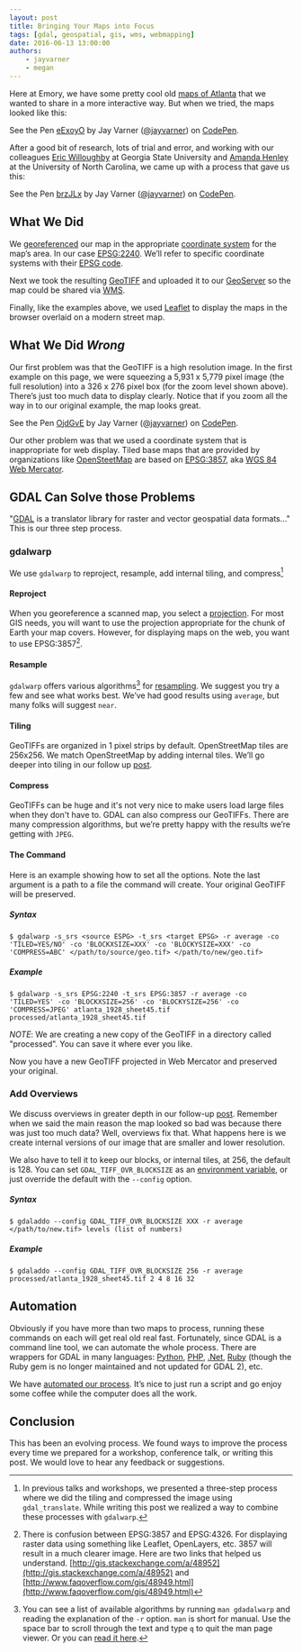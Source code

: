 ```yaml
---
layout: post
title: Bringing Your Maps into Focus
tags: [gdal, geospatial, gis, wms, webmapping]
date: 2016-06-13 13:00:00
authors:
    - jayvarner
    - megan
---
```


Here at Emory, we have some pretty cool old [maps of Atlanta](http://www.digitalgallery.emory.edu/luna/servlet/view/all/where/Atlanta?sort=title%2Cpage_no_%2Ccity%2Cdate) that we wanted to share in a more interactive way. But when we tried, the maps looked like this:

<p data-height="500" data-theme-id="0" data-slug-hash="eExoyO" data-default-tab="result" data-user="jayvarner" data-embed-version="2" data-pen-title="eExoyO" class="codepen">See the Pen <a href="https://codepen.io/jayvarner/pen/eExoyO/">eExoyO</a> by Jay Varner (<a href="https://codepen.io/jayvarner">@jayvarner</a>) on <a href="https://codepen.io">CodePen</a>.</p>
<script async src="https://production-assets.codepen.io/assets/embed/ei.js"></script>

After a good bit of research, lots of trial and error, and working with our colleagues [Eric Willoughby](http://library.gsu.edu/profile/eric-willoughby/) at Georgia State University and [Amanda Henley](https://twitter.com/gislibrarian) at the University of North Carolina, we came up with a process that gave us this:

<p data-height="500" data-theme-id="0" data-slug-hash="brzJLx" data-default-tab="result" data-user="jayvarner" data-embed-version="2" data-pen-title="brzJLx" class="codepen">See the Pen <a href="https://codepen.io/jayvarner/pen/brzJLx/">brzJLx</a> by Jay Varner (<a href="https://codepen.io/jayvarner">@jayvarner</a>) on <a href="https://codepen.io">CodePen</a>.</p>
<script async src="https://production-assets.codepen.io/assets/embed/ei.js"></script>


## What We Did
We [georeferenced](https://en.wikipedia.org/wiki/Georeference) our map in the appropriate [coordinate system](https://en.wikipedia.org/wiki/Coordinate_system) for the map’s area. In our case [EPSG:2240](http://spatialreference.org/ref/epsg/2240/). We’ll refer to specific coordinate systems with their [EPSG code](https://en.wikipedia.org/wiki/International_Association_of_Oil_%26_Gas_Producers#European_Petroleum_Survey_Group).

Next we took the resulting [GeoTIFF](https://en.wikipedia.org/wiki/GeoTIFF) and uploaded it to our [GeoServer](http://geoserver.org) so the map could be shared via [WMS](https://en.wikipedia.org/wiki/Web_Map_Service).

Finally, like the examples above, we used [Leaflet](http://leafletjs.com/) to display the maps in the browser overlaid on a modern street map.

## What We Did *Wrong*
Our first problem was that the GeoTIFF is a high resolution image. In the first example on this page, we were squeezing a 5,931 x 5,779 pixel image (the full resolution) into a 326 x 276 pixel box (for the zoom level shown above). There’s just too much data to display clearly. Notice that if you zoom all the way in to our original example, the map looks great.

<p data-height="500" data-theme-id="0" data-slug-hash="OjdGvE" data-default-tab="result" data-user="jayvarner" data-embed-version="2" data-pen-title="OjdGvE" class="codepen">See the Pen <a href="https://codepen.io/jayvarner/pen/OjdGvE/">OjdGvE</a> by Jay Varner (<a href="https://codepen.io/jayvarner">@jayvarner</a>) on <a href="https://codepen.io">CodePen</a>.</p>
<script async src="https://production-assets.codepen.io/assets/embed/ei.js"></script>

Our other problem was that we used a coordinate system that is inappropriate for web display. Tiled base maps that are provided by organizations like [OpenSteetMap](http://www.openstreetmap.org/about) are based on [EPSG:3857](http://spatialreference.org/ref/sr-org/7483/), aka [WGS 84  Web Mercator](https://en.wikipedia.org/wiki/Web_Mercator#EPSG:3857).

## GDAL Can Solve those Problems
"[GDAL](http://www.gdal.org/) is a translator library for raster and vector geospatial data formats..." This is our three step process.

### gdalwarp
We use `gdalwarp` to reproject, resample, add internal tiling, and compress[^fewer]

[^fewer]: In previous talks and workshops, we presented a three-step process where we did the tiling and compressed the image using `gdal_translate`. While writing this post we realized a way to combine these processes with `gdalwarp`.

#### Reproject
When you georeference a scanned map, you select a [projection](https://en.wikipedia.org/wiki/Map_projection). For most GIS needs, you will want to use the projection appropriate for the chunk of Earth your map covers. However, for displaying maps on the web, you want to use EPSG:3857[^whcihcode].

[^whcihcode]:There is confusion between EPSG:3857 and EPSG:4326. For displaying raster data using something like Leaflet, OpenLayers, etc. 3857 will result in a much clearer image. Here are two links that helped us understand. [http://gis.stackexchange.com/a/48952](http://gis.stackexchange.com/a/48952) and [http://www.faqoverflow.com/gis/48949.html](http://www.faqoverflow.com/gis/48949.html)

#### Resample
`gdalwarp` offers various algorithms[^man] for [resampling](https://en.wikipedia.org/wiki/Image_scaling). We suggest you try a few and see what works best. We’ve had good results using `average`, but many folks will suggest `near`.

[^man]: You can see a list of available algorithms by running `man gdadalwarp` and reading the explanation of the `-r` option. `man` is short for manual. Use the space bar to scroll through the text and type `q` to quit the man page viewer. Or you can [read it here](http://www.gdal.org/gdalwarp.html).

#### Tiling
GeoTIFFs are organized in 1 pixel strips by default. OpenStreetMap tiles are 256x256. We match OpenStreetMap by adding internal tiles. We’ll go deeper into tiling in our follow up [post](/2016/06/13/an-overview-of-overviews).

#### Compress
GeoTIFFs can be huge and it's not very nice to make users load large files when they don't have to. GDAL can also compress our GeoTIFFs. There are many compression algorithms, but we’re pretty happy with the results we’re getting with `JPEG`.

#### The Command
Here is an example showing how to set all the options. Note the last argument is a path to a file the command will create. Your original GeoTIFF will be preserved.

##### Syntax
~~~shell
$ gdalwarp -s_srs <source ESPG> -t_srs <target EPSG> -r average -co 'TILED=YES/NO' -co 'BLOCKXSIZE=XXX' -co 'BLOCKYSIZE=XXX' -co 'COMPRESS=ABC' </path/to/source/geo.tif> </path/to/new/geo.tif>
~~~

##### Example
~~~shell
$ gdalwarp -s_srs EPSG:2240 -t_srs EPSG:3857 -r average -co 'TILED=YES' -co 'BLOCKXSIZE=256' -co 'BLOCKYSIZE=256' -co 'COMPRESS=JPEG' atlanta_1928_sheet45.tif processed/atlanta_1928_sheet45.tif
~~~
_NOTE_: We are creating a new copy of the GeoTIFF in a directory called "processed". You can save it where ever you like.

Now you have a new GeoTIFF projected in Web Mercator and preserved your original.

### Add Overviews
We discuss overviews in greater depth in our follow-up [post](/2016/06/13/an-overview-of-overviews). Remember when we said the main reason the map looked so bad was because there was just too much data? Well, overviews fix that. What happens here is we create internal versions of our image that are smaller and lower resolution.

We also have to tell it to keep our blocks, or internal tiles, at 256, the default is 128. You can set `GDAL_TIFF_OVR_BLOCKSIZE` as an [environment variable](https://help.ubuntu.com/community/EnvironmentVariables), or just override the default with the `--config` option.

##### Syntax
~~~shell
$ gdaladdo --config GDAL_TIFF_OVR_BLOCKSIZE XXX -r average </path/to/new.tif> levels (list of numbers)
~~~

##### Example
```shell
$ gdaladdo --config GDAL_TIFF_OVR_BLOCKSIZE 256 -r average processed/atlanta_1928_sheet45.tif 2 4 8 16 32
```

## Automation
Obviously if you have more than two maps to process, running these commands on each will get real old real fast. Fortunately, since GDAL is a command line tool, we can automate the whole process. There are wrappers for GDAL in many languages: [Python](https://pcjericks.github.io/py-gdalogr-cookbook/), [PHP](https://github.com/geonef/php5-gdal), [.Net](https://gdalnet.codeplex.com/), [Ruby](https://github.com/zhm/gdal-ruby) (though the Ruby gem is no longer maintained and not updated for GDAL 2), etc.

We have [automated our process](https://github.com/zhm/gdal-ruby). It’s nice to just run a script and go enjoy some coffee while the computer does all the work.

## Conclusion
This has been an evolving process. We found ways to improve the process every time we prepared for a workshop, conference talk, or writing this post. We would love to hear any feedback or suggestions.
